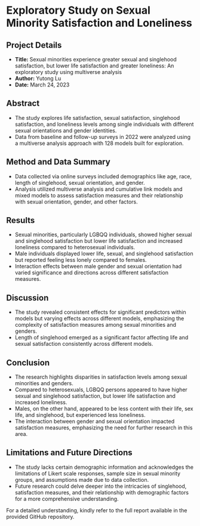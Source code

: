 # Exploratory Study on Sexual Minority Satisfaction and Loneliness

## Project Details
- **Title:** Sexual minorities experience greater sexual and singlehood satisfaction, but lower life satisfaction and greater loneliness: An exploratory study using multiverse analysis
- **Author:** Yutong Lu
- **Date:** March 24, 2023

## Abstract
- The study explores life satisfaction, sexual satisfaction, singlehood satisfaction, and loneliness levels among single individuals with different sexual orientations and gender identities.
- Data from baseline and follow-up surveys in 2022 were analyzed using a multiverse analysis approach with 128 models built for exploration.

## Method and Data Summary
- Data collected via online surveys included demographics like age, race, length of singlehood, sexual orientation, and gender.
- Analysis utilized multiverse analysis and cumulative link models and mixed models to assess satisfaction measures and their relationship with sexual orientation, gender, and other factors.

## Results
- Sexual minorities, particularly LGBQQ individuals, showed higher sexual and singlehood satisfaction but lower life satisfaction and increased loneliness compared to heterosexual individuals.
- Male individuals displayed lower life, sexual, and singlehood satisfaction but reported feeling less lonely compared to females.
- Interaction effects between male gender and sexual orientation had varied significance and directions across different satisfaction measures.

## Discussion
- The study revealed consistent effects for significant predictors within models but varying effects across different models, emphasizing the complexity of satisfaction measures among sexual minorities and genders.
- Length of singlehood emerged as a significant factor affecting life and sexual satisfaction consistently across different models.

## Conclusion
- The research highlights disparities in satisfaction levels among sexual minorities and genders.
- Compared to heterosexuals, LGBQQ persons appeared to have higher sexual and singlehood satisfaction, but lower life satisfaction and increased loneliness.
- Males, on the other hand, appeared to be less content with their life, sex life, and singlehood, but experienced less loneliness.
- The interaction between gender and sexual orientation impacted satisfaction measures, emphasizing the need for further research in this area.

## Limitations and Future Directions
- The study lacks certain demographic information and acknowledges the limitations of Likert scale responses, sample size in sexual minority groups, and assumptions made due to data collection.
- Future research could delve deeper into the intricacies of singlehood, satisfaction measures, and their relationship with demographic factors for a more comprehensive understanding.

For a detailed understanding, kindly refer to the full report available in the provided GitHub repository.

